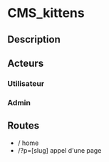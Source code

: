 # CMS_kittens

## Description

## Acteurs

### Utilisateur
### Admin

## Routes

* / home
* /?p=[slug] appel d'une page